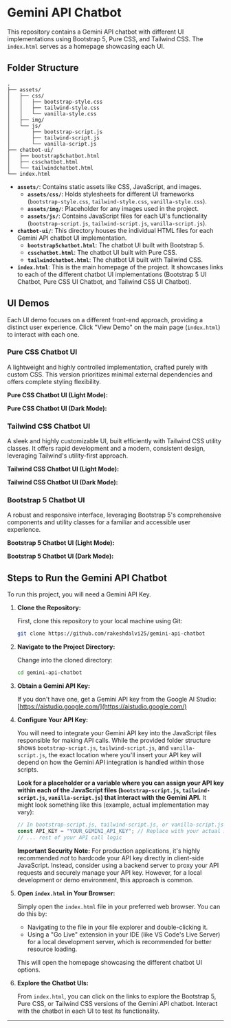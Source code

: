 # Gemini API Chatbot

This repository contains a Gemini API chatbot with different UI implementations using Bootstrap 5, Pure CSS, and Tailwind CSS. The `index.html` serves as a homepage showcasing each UI.

## Folder Structure

```
.
├── assets/
│   ├── css/
│   │   ├── bootstrap-style.css
│   │   ├── tailwind-style.css
│   │   └── vanilla-style.css
│   ├── img/
│   └── js/
│       ├── bootstrap-script.js
│       ├── tailwind-script.js
│       └── vanilla-script.js
├── chatbot-ui/
│   ├── bootstrap5chatbot.html
│   ├── csschatbot.html
│   └── tailwindchatbot.html
└── index.html
```

  * **`assets/`**: Contains static assets like CSS, JavaScript, and images.
      * **`assets/css/`**: Holds stylesheets for different UI frameworks (`bootstrap-style.css`, `tailwind-style.css`, `vanilla-style.css`).
      * **`assets/img/`**: Placeholder for any images used in the project.
      * **`assets/js/`**: Contains JavaScript files for each UI's functionality (`bootstrap-script.js`, `tailwind-script.js`, `vanilla-script.js`).
  * **`chatbot-ui/`**: This directory houses the individual HTML files for each Gemini API chatbot UI implementation.
      * **`bootstrap5chatbot.html`**: The chatbot UI built with Bootstrap 5.
      * **`csschatbot.html`**: The chatbot UI built with Pure CSS.
      * **`tailwindchatbot.html`**: The chatbot UI built with Tailwind CSS.
  * **`index.html`**: This is the main homepage of the project. It showcases links to each of the different chatbot UI implementations (Bootstrap 5 UI Chatbot, Pure CSS UI Chatbot, and Tailwind CSS UI Chatbot).

## UI Demos

Each UI demo focuses on a different front-end approach, providing a distinct user experience. Click "View Demo" on the main page (`index.html`) to interact with each one.

### Pure CSS Chatbot UI

A lightweight and highly controlled implementation, crafted purely with custom CSS. This version prioritizes minimal external dependencies and offers complete styling flexibility.

**Pure CSS Chatbot UI (Light Mode):**

**Pure CSS Chatbot UI (Dark Mode):**


### Tailwind CSS Chatbot UI

A sleek and highly customizable UI, built efficiently with Tailwind CSS utility classes. It offers rapid development and a modern, consistent design, leveraging Tailwind's utility-first approach.

**Tailwind CSS Chatbot UI (Light Mode):**

**Tailwind CSS Chatbot UI (Dark Mode):**


### Bootstrap 5 Chatbot UI

A robust and responsive interface, leveraging Bootstrap 5's comprehensive components and utility classes for a familiar and accessible user experience.

**Bootstrap 5 Chatbot UI (Light Mode):**

**Bootstrap 5 Chatbot UI (Dark Mode):**



## Steps to Run the Gemini API Chatbot

To run this project, you will need a Gemini API Key.

1.  **Clone the Repository:**

    First, clone this repository to your local machine using Git:

    ```bash
    git clone https://github.com/rakeshdalvi25/gemini-api-chatbot
    ```

2.  **Navigate to the Project Directory:**

    Change into the cloned directory:

    ```bash
    cd gemini-api-chatbot
    ```

3.  **Obtain a Gemini API Key:**

    If you don't have one, get a Gemini API key from the Google AI Studio:
    [https://aistudio.google.com/](https://aistudio.google.com/)

4.  **Configure Your API Key:**

    You will need to integrate your Gemini API key into the JavaScript files responsible for making API calls. While the provided folder structure shows `bootstrap-script.js`, `tailwind-script.js`, and `vanilla-script.js`, the exact location where you'll insert your API key will depend on how the Gemini API integration is handled within those scripts.

    **Look for a placeholder or a variable where you can assign your API key within each of the JavaScript files (`bootstrap-script.js`, `tailwind-script.js`, `vanilla-script.js`) that interact with the Gemini API.** It might look something like this (example, actual implementation may vary):

    ```javascript
    // In bootstrap-script.js, tailwind-script.js, or vanilla-script.js
    const API_KEY = "YOUR_GEMINI_API_KEY"; // Replace with your actual API key
    // ... rest of your API call logic
    ```

    **Important Security Note:** For production applications, it's highly recommended *not* to hardcode your API key directly in client-side JavaScript. Instead, consider using a backend server to proxy your API requests and securely manage your API key. However, for a local development or demo environment, this approach is common.

5.  **Open `index.html` in Your Browser:**

    Simply open the `index.html` file in your preferred web browser. You can do this by:

      * Navigating to the file in your file explorer and double-clicking it.
      * Using a "Go Live" extension in your IDE (like VS Code's Live Server) for a local development server, which is recommended for better resource loading.

    This will open the homepage showcasing the different chatbot UI options.

6.  **Explore the Chatbot UIs:**

    From `index.html`, you can click on the links to explore the Bootstrap 5, Pure CSS, or Tailwind CSS versions of the Gemini API chatbot. Interact with the chatbot in each UI to test its functionality.

-----